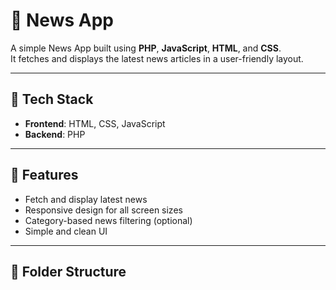 # 📰 News App

A simple News App built using **PHP**, **JavaScript**, **HTML**, and **CSS**.  
It fetches and displays the latest news articles in a user-friendly layout.

---

## 🔧 Tech Stack

- **Frontend**: HTML, CSS, JavaScript  
- **Backend**: PHP

---

## 🚀 Features

- Fetch and display latest news
- Responsive design for all screen sizes
- Category-based news filtering (optional)
- Simple and clean UI

---

## 📂 Folder Structure

